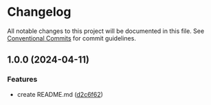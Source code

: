 # Changelog

All notable changes to this project will be documented in this file. See
[Conventional Commits](https://conventionalcommits.org) for commit guidelines.

## 1.0.0 (2024-04-11)


### Features

* create README.md ([d2c6f62](https://github.com/Keragen/quarto-Demo/commit/d2c6f621f297518ce8122ec35807ecbf6cddb632))
